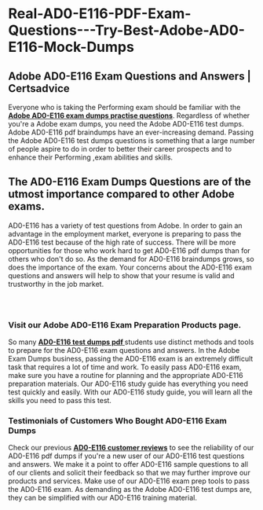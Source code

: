 # Real-AD0-E116-PDF-Exam-Questions---Try-Best-Adobe-AD0-E116-Mock-Dumps
<h2><strong>Adobe AD0-E116 Exam Questions and Answers | Certsadvice</strong></h2> <p>Everyone who is taking the Performing exam should be familiar with the <a href="http://www.certsadvice.com/adobe/ad0-e116-practice-questions"><strong>Adobe AD0-E116 exam dumps practise questions</strong></a>. Regardless of whether you&#39;re a Adobe exam dumps, you need the Adobe AD0-E116 test dumps. Adobe AD0-E116 pdf braindumps have an ever-increasing demand. Passing the Adobe AD0-E116 test dumps questions is something that a large number of people aspire to do in order to better their career prospects and to enhance their Performing ,exam abilities and skills.</p> <h2><strong>The AD0-E116 Exam Dumps Questions are of the utmost importance compared to other Adobe exams.</strong></h2> <p>AD0-E116 has a variety of test questions from Adobe. In order to gain an advantage in the employment market, everyone is preparing to pass the AD0-E116 test because of the high rate of success. There will be more opportunities for those who work hard to get AD0-E116 pdf dumps than for others who don&#39;t do so. As the demand for AD0-E116 braindumps grows, so does the importance of the exam. Your concerns about the AD0-E116 exam questions and answers will help to show that your resume is valid and trustworthy in the job market.</p> <p><a href="http://www.certsadvice.com/adobe/ad0-e116-practice-questions" style="display: block; padding: 1em 0; text-align: center; "><img alt="" src="https://1.bp.blogspot.com/-RUOr8Wn-CRk/YUYAxC8kcHI/AAAAAAAAAnw/F7BbdI3tw8QDj5z8iX0vQAioQzKiUxduwCLcBGAsYHQ/s0/unnamed.jpg" /></a></p> <h3><strong>Visit our Adobe AD0-E116 Exam Preparation Products page.</strong></h3> <p>So many <a href="http://www.certsadvice.com/adobe/ad0-e116-practice-questions"><strong>AD0-E116 test dumps pdf </strong></a>students use distinct methods and tools to prepare for the AD0-E116 exam questions and answers. In the Adobe Exam Dumps business, passing the AD0-E116 exam is an extremely difficult task that requires a lot of time and work. To easily pass AD0-E116 exam, make sure you have a routine for planning and the appropriate AD0-E116 preparation materials. Our AD0-E116 study guide has everything you need test quickly and easily. With our AD0-E116 study guide, you will learn all the skills you need to pass this test.</p> <h3><strong>Testimonials of Customers Who Bought AD0-E116 Exam Dumps</strong></h3> <p>Check our previous <a href="http://www.certsadvice.com/adobe/ad0-e116-practice-questions"><strong>AD0-E116 customer reviews</strong></a> to see the reliability of our AD0-E116 pdf dumps if you&#39;re a new user of our AD0-E116 test questions and answers. We make it a point to offer AD0-E116 sample questions to all of our clients and solicit their feedback so that we may further improve our products and services. Make use of our AD0-E116 exam prep tools to pass the AD0-E116 exam. As demanding as the Adobe AD0-E116 test dumps are, they can be simplified with our AD0-E116 training material.</p>
